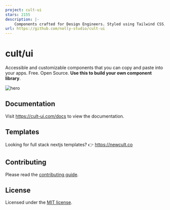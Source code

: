 ```yaml
---
project: cult-ui
stars: 2155
description: |-
    Components crafted for Design Engineers. Styled using Tailwind CSS, fully compatible with Shadcn, and easy to integrate—just copy and paste. MIT 🤌
url: https://github.com/nolly-studio/cult-ui
---
```


# cult/ui

Accessible and customizable components that you can copy and paste into your apps. Free. Open Source. **Use this to build your own component library**.

![hero](apps/www/public/og.png)

## Documentation

Visit https://cult-ui.com/docs to view the documentation.

## Templates

Looking for full stack nextjs templates? 👉 https://newcult.co

## Contributing

Please read the [contributing guide](/CONTRIBUTING.md).

## License

Licensed under the [MIT license](https://github.com/Jordan-Gilliam/ui/blob/main/LICENSE.md).

